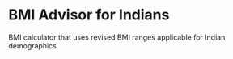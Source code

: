 # BMI Advisor for Indians
BMI calculator that uses revised BMI ranges applicable for Indian demographics
